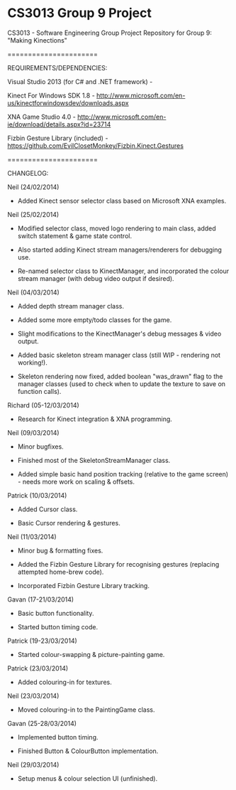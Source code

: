 CS3013 Group 9 Project
======================


CS3013 - Software Engineering Group Project Repository for Group 9: "Making Kinections"

======================


REQUIREMENTS/DEPENDENCIES:

Visual Studio 2013 (for C# and .NET framework) - 

Kinect For Windows SDK 1.8 - http://www.microsoft.com/en-us/kinectforwindowsdev/downloads.aspx

XNA Game Studio 4.0 - http://www.microsoft.com/en-ie/download/details.aspx?id=23714

Fizbin Gesture Library (included) - https://github.com/EvilClosetMonkey/Fizbin.Kinect.Gestures

======================


CHANGELOG:

Neil (24/02/2014)

- Added Kinect sensor selector class based on Microsoft XNA examples.


Neil (25/02/2014)

- Modified selector class, moved logo rendering to main class, added switch statement & game state control.

- Also started adding Kinect stream managers/renderers for debugging use.

- Re-named selector class to KinectManager, and incorporated the colour stream manager (with debug video output if desired).


Neil (04/03/2014)

- Added depth stream manager class.

- Added some more empty/todo classes for the game.

- Slight modifications to the KinectManager's debug messages & video output.

- Added basic skeleton stream manager class (still WIP - rendering not working!).

- Skeleton rendering now fixed, added boolean "was_drawn" flag to the manager classes (used to check when to update the texture to save on function calls).


Richard (05-12/03/2014)

- Research for Kinect integration & XNA programming.


Neil (09/03/2014)

- Minor bugfixes.

- Finished most of the SkeletonStreamManager class.

- Added simple basic hand position tracking (relative to the game screen) - needs more work on scaling & offsets.


Patrick (10/03/2014)

- Added Cursor class.

- Basic Cursor rendering & gestures.


Neil (11/03/2014)

- Minor bug & formatting fixes.

- Added the Fizbin Gesture Library for recognising gestures (replacing attempted home-brew code).

- Incorporated Fizbin Gesture Library tracking.


Gavan (17-21/03/2014)

- Basic button functionality.

- Started button timing code.


Patrick (19-23/03/2014)

- Started colour-swapping & picture-painting game.


Patrick (23/03/2014)

- Added colouring-in for textures.


Neil (23/03/2014)

- Moved colouring-in to the PaintingGame class.


Gavan (25-28/03/2014)

- Implemented button timing.

- Finished Button & ColourButton implementation.


Neil (29/03/2014)

- Setup menus & colour selection UI (unfinished).




